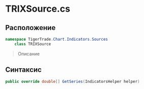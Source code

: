 
# TRIXSource.cs
## Расположение
```csharp
namespace TigerTrade.Chart.Indicators.Sources  
    class TRIXSource
```

> Описание

## Синтаксис
```csharp
public override double[] GetSeries(IndicatorsHelper helper)
```
